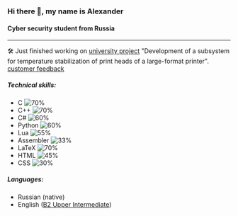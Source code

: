 ### Hi there 👋, my name is Alexander
#### Cyber security student from Russia

___
🛠️ Just finished working on [university project](https://cabinet.miem.hse.ru/#/project/1222/) "Development of a subsystem for temperature stabilization of print heads of a large-format printer". [customer feedback](https://disk.yandex.ru/i/vAqq23aLrrwCiw)

##### Technical skills: 
  - C       ![70%](https://progress-bar.dev/70)
  - C++     ![70%](https://progress-bar.dev/70)
  - C#      ![60%](https://progress-bar.dev/60)
  - Python  ![60%](https://progress-bar.dev/60)
  - Lua     ![55%](https://progress-bar.dev/55)
  - Assembler ![33%](https://progress-bar.dev/33)
  - LaTeX   ![70%](https://progress-bar.dev/70)
  - HTML    ![45%](https://progress-bar.dev/45)
  - CSS     ![30%](https://progress-bar.dev/30)
  
 ##### Languages:
  - Russian (native)
  - English ([B2 Upper Intermediate](https://drive.google.com/file/d/1_3wWGuqlEWH-pJUyc5GlHgLHOCVHXFuJ/view?usp=sharing)) 






